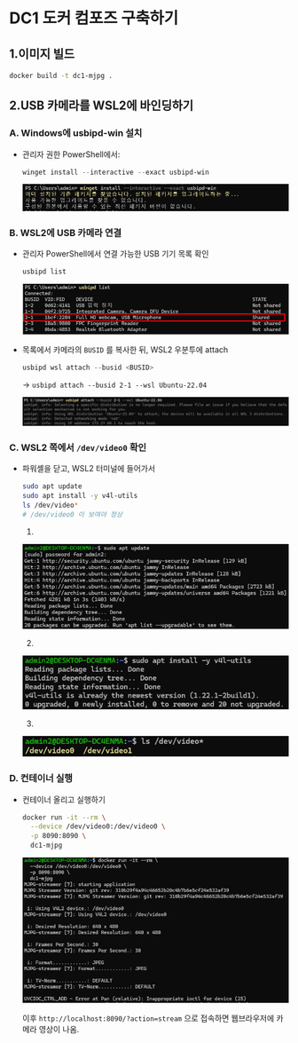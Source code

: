 # DC1 도커 컴포즈 구축하기

## 1.이미지 빌드

```bash
docker build -t dc1-mjpg .
```



## 2.USB 카메라를 WSL2에 바인딩하기

### A. Windows에 usbipd-win 설치

- 관리자 권한 PowerShell에서:

  ```powershell
  winget install --interactive --exact usbipd-win
  ```

  ![image-20250712132128263](./../assets/image-20250712132128263.png)

### B. WSL2에 USB 카메라 연결

- 관리자 PowerShell에서 연결 가능한 USB 기기 목록 확인

  ```powershell
  usbipd list
  ```

  ![image-20250712131820403](./../assets/image-20250712131820403.png)



- 목록에서 카메라의 `BUSID` 를 복사한 뒤, WSL2 우분투에 attach

  ```powershell
  usbipd wsl attach --busid <BUSID>
  ```

  -> `usbipd attach --busid 2-1 --wsl Ubuntu-22.04`

  ![image-20250712132020924](./../assets/image-20250712132020924.png)







### C. WSL2 쪽에서 `/dev/video0` 확인

- 파워셸을 닫고, WSL2 터미널에 들어가서

    ```bash
    sudo apt update
    sudo apt install -y v4l-utils
    ls /dev/video*
    # /dev/video0 이 보여야 정상
    ```
    
    1)
    ![image-20250712132416697](./../assets/image-20250712132416697.png)
    
    2)
    ![image-20250712132437779](./../assets/image-20250712132437779.png)
    
    3)
    ![image-20250712132504365](./../assets/image-20250712132504365.png)



### D. 컨테이너 실행

- 컨테이너 올리고 실행하기

    ```bash
    docker run -it --rm \
      --device /dev/video0:/dev/video0 \
      -p 8090:8090 \
      dc1-mjpg
    ```

    ![image-20250712132623722](./../assets/image-20250712132623722.png)
    
    이후 `http://localhost:8090/?action=stream` 으로 접속하면 웹브라우저에 카메라 영상이 나옴.









